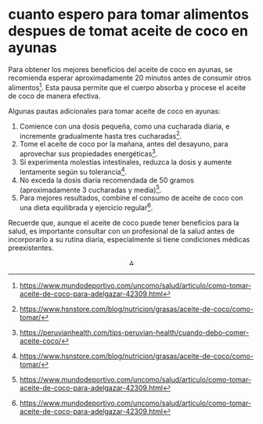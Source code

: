 # cuanto espero para tomar alimentos despues de tomat aceite de coco en ayunas

Para obtener los mejores beneficios del aceite de coco en ayunas, se recomienda esperar aproximadamente 20 minutos antes de consumir otros alimentos[^5]. Esta pausa permite que el cuerpo absorba y procese el aceite de coco de manera efectiva.

Algunas pautas adicionales para tomar aceite de coco en ayunas:

1. Comience con una dosis pequeña, como una cucharada diaria, e incremente gradualmente hasta tres cucharadas[^4].
2. Tome el aceite de coco por la mañana, antes del desayuno, para aprovechar sus propiedades energéticas[^3].
3. Si experimenta molestias intestinales, reduzca la dosis y aumente lentamente según su tolerancia[^4].
4. No exceda la dosis diaria recomendada de 50 gramos (aproximadamente 3 cucharadas y media)[^5].
5. Para mejores resultados, combine el consumo de aceite de coco con una dieta equilibrada y ejercicio regular[^5].

Recuerde que, aunque el aceite de coco puede tener beneficios para la salud, es importante consultar con un profesional de la salud antes de incorporarlo a su rutina diaria, especialmente si tiene condiciones médicas preexistentes.

<div style="text-align: center">⁂</div>

[^1]: https://www.mundodeportivo.com/uncomo/salud/articulo/beneficios-del-aceite-de-coco-en-ayunas-48609.html

[^2]: https://www.menshealth.com/es/nutricion-dietetica/a36128139/cafe-con-aceite-de-coco-para-quemar-grasa/

[^3]: https://peruvianhealth.com/tips-peruvian-health/cuando-debo-comer-aceite-coco/

[^4]: https://www.hsnstore.com/blog/nutricion/grasas/aceite-de-coco/como-tomar/

[^5]: https://www.mundodeportivo.com/uncomo/salud/articulo/como-tomar-aceite-de-coco-para-adelgazar-42309.html

[^6]: https://www.tiktok.com/discover/cuanto-tiempo-tengo-que-esperar-para-comer-después-de-tomar-aceite-de-coco?lang=en

[^7]: https://www.tiktok.com/discover/que-hora-puedo-desayunar-despues-de-tomar-aceite-de-coco?lang=en

[^8]: https://www.tiktok.com/@illarigourmet/video/7340080856910056709?lang=en

